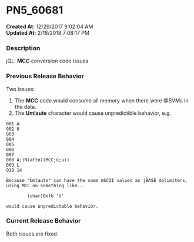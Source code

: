 # PN5_60681

**Created At:** 12/29/2017 9:02:04 AM  
**Updated At:** 2/16/2018 7:08:17 PM  


### Description

jQL: **MCC** conversion code issues



### Previous Release Behavior

Two issues:

1. The **MCC** code would consume all memory when there were @SVMs in the data.
2. The **Umlaute** character would cause unpredictible behavior, e.g.


```
001 A
002 0
003
004
005
006
007
008 A;(N(attn)(MCC;û;u))
009 L
010 14

Because "Umlaute" can have the same ASCII values as jBASE delimiters, using MCC on something like...

        (char)0xfb 'û'

would cause unpredictable behavior.
```



### Current Release Behavior

Both issues are fixed.

